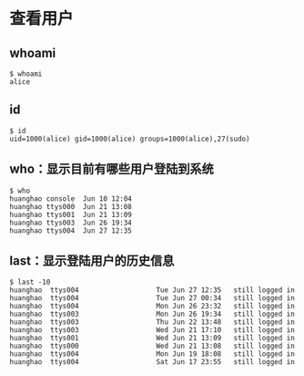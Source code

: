 # 查看用户

## whoami

    $ whoami
    alice

## id

    $ id
    uid=1000(alice) gid=1000(alice) groups=1000(alice),27(sudo)

## who：显示目前有哪些用户登陆到系统

    $ who
    huanghao console  Jun 10 12:04
    huanghao ttys000  Jun 21 13:08
    huanghao ttys001  Jun 21 13:09
    huanghao ttys003  Jun 26 19:34
    huanghao ttys004  Jun 27 12:35

## last：显示登陆用户的历史信息

    $ last -10
    huanghao  ttys004                   Tue Jun 27 12:35   still logged in
    huanghao  ttys004                   Tue Jun 27 00:34   still logged in
    huanghao  ttys004                   Mon Jun 26 23:32   still logged in
    huanghao  ttys003                   Mon Jun 26 19:34   still logged in
    huanghao  ttys003                   Thu Jun 22 13:48   still logged in
    huanghao  ttys003                   Wed Jun 21 17:10   still logged in
    huanghao  ttys001                   Wed Jun 21 13:09   still logged in
    huanghao  ttys000                   Wed Jun 21 13:08   still logged in
    huanghao  ttys004                   Mon Jun 19 18:08   still logged in
    huanghao  ttys004                   Sat Jun 17 23:55   still logged in
